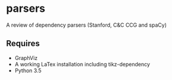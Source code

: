 # parsers
A review of dependency parsers (Stanford, C&amp;C CCG and spaCy)

## Requires
* GraphViz
* A working LaTex installation including tikz-dependency
* Python 3.5
